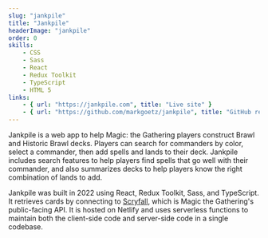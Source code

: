 ```yaml
---
slug: "jankpile"
title: "Jankpile"
headerImage: "jankpile"
order: 0
skills:
    - CSS
    - Sass
    - React
    - Redux Toolkit
    - TypeScript
    - HTML 5
links:
    - { url: "https://jankpile.com", title: "Live site" }
    - { url: "https://github.com/markgoetz/jankpile", title: "GitHub repository" }
---
```


Jankpile is a web app to help Magic: the Gathering players construct Brawl and Historic Brawl decks.  Players can search for commanders by color, select a commander, then add spells and lands to their deck.  Jankpile includes search features to help players find spells that go well with their commander, and also summarizes decks to help players know the right combination of lands to add.

Jankpile was built in 2022 using React, Redux Toolkit, Sass, and TypeScript.  It retrieves cards by connecting to [Scryfall](https://scryfall.com/docs/api), which is Magic the Gathering's public-facing API.  It is hosted on Netlify and uses serverless functions to maintain both the client-side code and server-side code in a single codebase.
